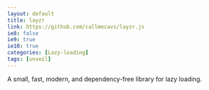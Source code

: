 ```yaml
---
layout: default
title: layzr
link: https://github.com/callmecavs/layzr.js 
ie8: false
ie9: true
ie10: true
categories: [Lazy-loading]
tags: [unveil]
---
```

A small, fast, modern, and dependency-free library for lazy loading. 
